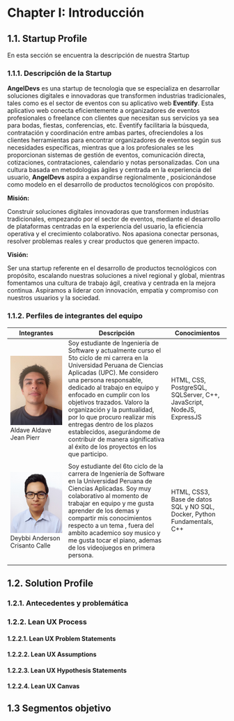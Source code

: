 # Chapter I: Introducción

## 1.1. Startup Profile
En esta sección se encuentra la descripción de nuestra Startup

### 1.1.1. Descripción de la Startup
**AngelDevs** es una startup de tecnologia que se especializa en desarrollar soluciones digitales e innovadoras que transformen industrias tradicionales, tales como es el sector de eventos con su aplicativo web **Eventify**. Esta aplicativo web conecta eficientemente a organizadores de eventos profesionales o freelance con clientes que necesitan sus servicios ya sea para bodas, fiestas, conferencias, etc. Eventify facilitaria la búsqueda, contratación y coordinación entre ambas partes, ofreciendoles a los clientes herramientas para encontrar organizadores de eventos según sus necesidades específicas, mientras que a los profesionales se les proporcionan sistemas de gestión de eventos, comunicación directa, cotizaciones, contrataciones, calendario y notas personalizadas. Con una cultura basada en metodologías ágiles y centrada en la experiencia del usuario, **AngelDevs** aspira a expandirse regionalmente , posicionándose como modelo en el desarrollo de productos tecnológicos con propósito.

**Misión:**

Construir soluciones digitales innovadoras que transformen industrias tradicionales, empezando por el sector de eventos, mediante el desarrollo de plataformas centradas en la experiencia del usuario, la eficiencia operativa y el crecimiento colaborativo.
Nos apasiona conectar personas, resolver problemas reales y crear productos que generen impacto.

**Visión:**

Ser una startup referente en el desarrollo de productos tecnológicos con propósito, escalando nuestras soluciones a nivel regional y global, mientras fomentamos una cultura de trabajo ágil, creativa y centrada en la mejora continua.
Aspiramos a liderar con innovación, empatía y compromiso con nuestros usuarios y la sociedad.


### 1.1.2. Perfiles de integrantes del equipo

| **Integrantes**                                                                           | **Descripción**                                                                                                                                                                                                                                                                                                                                                                                                                                                                             | **Conocimientos**                                                       |
|-------------------------------------------------------------------------------------------|---------------------------------------------------------------------------------------------------------------------------------------------------------------------------------------------------------------------------------------------------------------------------------------------------------------------------------------------------------------------------------------------------------------------------------------------------------------------------------------------|-------------------------------------------------------------------------|
| ![Foto de Jean Pierr](../assets/chapter-I/foto_Jean.jpeg) Aldave Aldave Jean Pierr        | Soy estudiante de Ingeniería de Software y actualmente curso el 5to ciclo de mi carrera en la Universidad Peruana de Ciencias Aplicadas (UPC). Me considero una persona responsable, dedicado al trabajo en equipo y enfocado en cumplir con los objetivos trazados. Valoro la organización y la puntualidad, por lo que procuro realizar mis entregas dentro de los plazos establecidos, asegurándome de contribuir de manera significativa al éxito de los proyectos en los que participo. | HTML, CSS, PostgreSQL, SQLServer, C++, JavaScript, NodeJS, ExpressJS    |
|                                                                 |                                                                                                                                                                                                                                                                                                                                                                                                                                                                                             |                                                                         |
| ![Foto de Deybbi](../assets/chapter-I/foto_Deybbi.jpg)  Deybbi Anderson Crisanto Calle | Soy estudiante del 6to ciclo de la carrera de Ingeniería de Software en la Universidad Peruana de Ciencias Aplicadas. Soy muy colaborativo al momento de trabajar en equipo y me gusta aprender de los demas y compartir mis conocimientos respecto a un tema , fuera del ambito academico soy musico y me gusta tocar el piano, ademas de los videojuegos en primera persona.                                                                                                              | HTML, CSS3, Base de datos SQL y NO SQL, Docker, Python Fundamentals, C++ |
|                                                                 |                                                                                                                                                                                                                                                                                                                                                                                                                                                                                             |                                                                         |
|                                                                 |                                                                                                                                                                                                                                                                                                                                                                                                                                                                                             |                                                                         |
## 1.2. Solution Profile

### 1.2.1. Antecedentes y problemática


### 1.2.2. Lean UX Process

#### 1.2.2.1. Lean UX Problem Statements


#### 1.2.2.2. Lean UX Assumptions


#### 1.2.2.3. Lean UX Hypothesis Statements


#### 1.2.2.4. Lean UX Canvas


## 1.3 Segmentos objetivo
